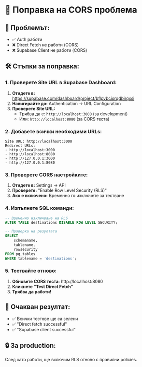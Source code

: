 # 🔧 Поправка на CORS проблема

## 🎯 **Проблемът:**
- ✅ Auth работи
- ❌ Direct Fetch не работи (CORS)
- ❌ Supabase Client не работи (CORS)

## 🛠️ **Стъпки за поправка:**

### **1. Проверете Site URL в Supabase Dashboard:**

1. **Отидете в:** https://supabase.com/dashboard/project/bflpybciorqdbirqxsj
2. **Навигирайте до:** Authentication → URL Configuration
3. **Проверете Site URL:**
   - Трябва да е: `http://localhost:3000` (за development)
   - Или: `http://localhost:8080` (за CORS теста)

### **2. Добавете всички необходими URLs:**

```
Site URL: http://localhost:3000
Redirect URLs: 
- http://localhost:3000
- http://localhost:8080
- http://127.0.0.1:3000
- http://127.0.0.1:8080
```

### **3. Проверете CORS настройките:**

1. **Отидете в:** Settings → API
2. **Проверете:** "Enable Row Level Security (RLS)"
3. **Ако е включено:** Временно го изключете за тестване

### **4. Изпълнете SQL команди:**

```sql
-- Временно изключване на RLS
ALTER TABLE destinations DISABLE ROW LEVEL SECURITY;

-- Проверка на резултата
SELECT 
    schemaname,
    tablename,
    rowsecurity
FROM pg_tables 
WHERE tablename = 'destinations';
```

### **5. Тествайте отново:**

1. **Обновете CORS теста:** http://localhost:8080
2. **Кликнете "Test Direct Fetch"**
3. **Трябва да работи!**

## 🎯 **Очакван резултат:**
- ✅ Всички тестове ще са зелени
- ✅ "Direct fetch successful"
- ✅ "Supabase client successful"

## 🔒 **За production:**
След като работи, ще включим RLS отново с правилни policies. 